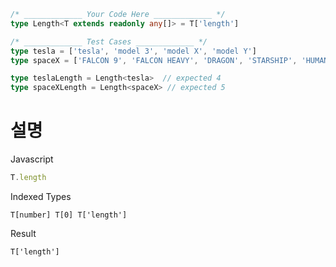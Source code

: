 ```ts
/* _____________ Your Code Here _____________ */
type Length<T extends readonly any[]> = T['length']

/* _____________ Test Cases _____________ */
type tesla = ['tesla', 'model 3', 'model X', 'model Y']
type spaceX = ['FALCON 9', 'FALCON HEAVY', 'DRAGON', 'STARSHIP', 'HUMAN SPACEFLIGHT']

type teslaLength = Length<tesla>  // expected 4
type spaceXLength = Length<spaceX> // expected 5

```

# 설명

Javascript
```javascript
T.length
```

Indexed Types

    T[number] T[0] T['length']

Result

    T['length']
